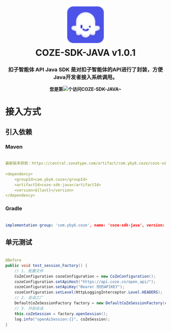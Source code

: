 ﻿[//]: # (<h1>)

[//]: # (<p align="center">)

[//]: # (	<strong>愿世界和平</strong>)

[//]: # (</p>)

[//]: # (</h1>)

[//]: # ()
[//]: # (<p align="center">)

[//]: # (    铭记苦难，心系巴勒斯坦，哀悼逝者。)

[//]: # (    <br>中国屹立东方，自强自立，方能更好地守护和平，担当国际责任，为世界公正贡献力量。)

[//]: # (    <br>愿悲剧不再重演，和平永驻人间。)

[//]: # (    <br />)

[//]: # (    <img src="./img/img.png" alt="Easy-Manager-Tool" width="75" style="align-content: center" /> )

[//]: # (    <span>Peace And Love</span>)

[//]: # (    <img src="./img/img_1.png" alt="Easy-Manager-Tool" width="99" style="align-content: center" />)

[//]: # (</p>)

[//]: # ()
[//]: # (<br />)

[//]: # (<br />)

[//]: # (<br />)

[//]: # (<br />)

[//]: # (<br />)

[//]: # (<br />)

[//]: # ()

<h1 align="center">
    <img src="img/coze.svg" width="128" />
    <br />
	<strong>COZE-SDK-JAVA v1.0.1</strong>
</h1>
<h3 align="center">
     扣子智能体 API Java SDK 是对扣子智能体的API进行了封装，方便Java开发者接入系统调用。
</h3>

<div align="center"><b>您是第<img src="https://profile-counter.glitch.me/coze-sdk-java/count.svg"></img>个访问COZE-SDK-JAVA~</b></div>

# 接入方式

## 引入依赖
### Maven
```yaml

最新版本获取：https://central.sonatype.com/artifact/com.yby6.coze/coze-sdk-java

<dependency>
    <groupId>com.yby6.coze</groupId>
    <artifactId>coze-sdk-java</artifactId>
    <version>${last}</version>
</dependency>

```
### Gradle
```yaml

implementation group: 'com.yby6.coze', name: 'coze-sdk-java', version: '${last}'

```

## 单元测试

```java

@Before
public void test_session_Factory() {
    // 1. 配置文件
    CoZeConfiguration cozeConfiguration = new CoZeConfiguration();
    cozeConfiguration.setApiHost("https://api.coze.cn/open_api/");
    cozeConfiguration.setApiKey("Bearer 你的APIKEY");
    cozeConfiguration.setLevel(HttpLoggingInterceptor.Level.HEADERS);
    // 2. 会话工厂
    DefaultCoZeSessionFactory factory = new DefaultCoZeSessionFactory(cozeConfiguration);
    // 3. 开启会话
    this.coZeSession = factory.openSession();
    log.info("openAiSession:{}", coZeSession);
}


```

